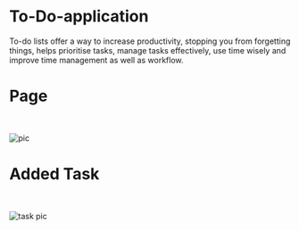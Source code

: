 # To-Do-application
To-do lists offer a way to increase productivity, stopping you from forgetting things, helps prioritise tasks, manage tasks effectively, use time wisely and improve time management as well as workflow.

<h1>
  Page</h1>
  <br>
  
  ![pic](https://user-images.githubusercontent.com/70971734/160449832-c4a5ecbc-4c4a-4616-b86b-63e8629508de.jpeg)

<h1>
  Added Task
 </h1>
 <br>
 
 ![task pic](https://user-images.githubusercontent.com/70971734/160450527-4c9cde7a-861f-4fd6-a8db-aab2d9115859.jpeg)
